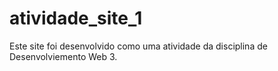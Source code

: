 # atividade_site_1

Este site foi desenvolvido como uma atividade da disciplina de Desenvolviemento Web 3.
